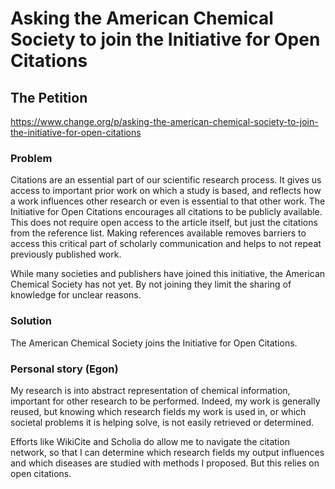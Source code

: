# Asking the American Chemical Society to join the Initiative for Open Citations

## The Petition

https://www.change.org/p/asking-the-american-chemical-society-to-join-the-initiative-for-open-citations

### Problem

Citations are an essential part of our scientific research process. It gives us access to important prior work on which a study is based, and reflects how a work influences other research or even is essential to that other work. The Initiative for Open Citations encourages all citations to be publicly available. This does not require open access to the article itself, but just the citations from the reference list. Making references available removes barriers to access this critical part of scholarly communication and helps to not repeat previously published work.

While many societies and publishers have joined this initiative, the American Chemical Society has not yet. By not joining they limit the sharing of knowledge for unclear reasons.

### Solution
The American Chemical Society joins the Initiative for Open Citations.

### Personal story (Egon)
My research is into abstract representation of chemical information, important for other research to be performed. Indeed, my work is generally reused, but knowing which research fields my work is used in, or which societal problems it is helping solve, is not easily retrieved or determined.

Efforts like WikiCite and Scholia do allow me to navigate the citation network, so that I can determine which research fields my output influences and which diseases are studied with methods I proposed. But this relies on open citations.
